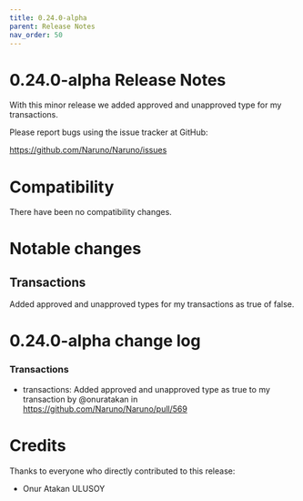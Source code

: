 ```yaml
---
title: 0.24.0-alpha
parent: Release Notes
nav_order: 50
---
```


# 0.24.0-alpha Release Notes

With this minor release we added approved and unapproved type for my transactions.

Please report bugs using the issue tracker at GitHub:

<https://github.com/Naruno/Naruno/issues>

# Compatibility

There have been no compatibility changes.

# Notable changes

## Transactions
Added approved and unapproved types for my transactions as true of false.

# 0.24.0-alpha change log

### Transactions
* transactions: Added approved and unapproved type as true to my transaction by @onuratakan in https://github.com/Naruno/Naruno/pull/569

# Credits

Thanks to everyone who directly contributed to this release:

- Onur Atakan ULUSOY
